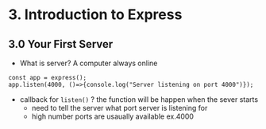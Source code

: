 # 3. Introduction to Express

## 3.0 Your First Server

- What is server? A computer always online

```
const app = express();
app.listen(4000, ()=>{console.log("Server listening on port 4000")});
```

- callback for `listen()` ? the function will be happen when the sever starts
  - need to tell the server what port server is listening for
  - high number ports are usaually available ex.4000
